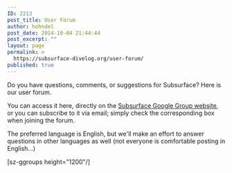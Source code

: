 ```yaml
---
ID: 2213
post_title: User Forum
author: hohndel
post_date: 2014-10-04 21:44:44
post_excerpt: ""
layout: page
permalink: >
  https://subsurface-divelog.org/user-forum/
published: true
---
```

Do you have questions, comments, or suggestions for Subsurface? Here is our user forum.

You can access it here, directly on the <a href="https://groups.google.com/forum/#!forum/subsurface-divelog">Subsurface Google Group website</a>, or you can subscribe to it via email; simply check the corresponding box when joining the forum.

The preferred language is English, but we'll make an effort to answer questions in other languages as well (not everyone is comfortable posting in English...)

[sz-ggroups height="1200"/]
